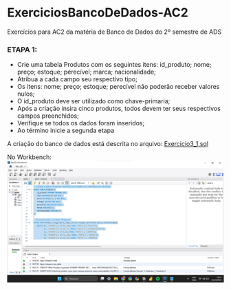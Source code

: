 # ExerciciosBancoDeDados-AC2
Exercícios para AC2 da matéria de Banco de Dados do 2º semestre de ADS 

### ETAPA 1:

* Crie uma tabela Produtos com os seguintes itens: id_produto; nome; preço; estoque; perecível; marca; nacionalidade;
* Atribua a cada campo seu respectivo tipo;
* Os itens: nome; preço; estoque; perecível não poderão receber valores nulos;
* O id_produto deve ser utilizado como chave-primaria;
* Após a criação insira cinco produtos, todos devem ter seus respectivos campos
preenchidos;
* Verifique se todos os dados foram inseridos;
* Ao término inicie a segunda etapa

A criação do banco de dados está descrita no arquivo: [Exercicio3_1.sql](Exercicio3_1)

No Workbench:
![ExercicioTela3_1.png](ExercicioTela3_1.png)
